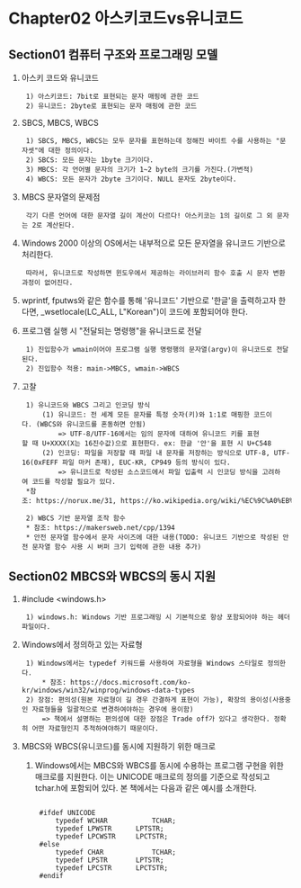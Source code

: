 # Chapter02 아스키코드vs유니코드
## Section01 컴퓨터 구조와 프로그래밍 모델

1. 아스키 코드와 유니코드

		1) 아스키코드: 7bit로 표현되는 문자 매핑에 관한 코드
		2) 유니코드: 2byte로 표현되는 문자 매핑에 관한 코드

2. SBCS, MBCS, WBCS

		1) SBCS, MBCS, WBCS는 모두 문자를 표현하는데 정해진 바이트 수를 사용하는 "문자셋"에 대한 정의이다.
		2) SBCS: 모든 문자는 1byte 크기이다.
		3) MBCS: 각 언어별 문자의 크기가 1~2 byte의 크기를 가진다.(가변적)
		4) WBCS: 모든 문자가 2byte 크기이다. NULL 문자도 2byte이다.

3. MBCS 문자열의 문제점

		각기 다른 언어에 대한 문자열 길이 계산이 다르다! 아스키코는 1의 길이로 그 외 문자는 2로 계산된다.

4. Windows 2000 이상의 OS에서는 내부적으로 모든 문자열을 유니코드 기반으로 처리한다.

		따라서, 유니코드로 작성하면 윈도우에서 제공하는 라이브러리 함수 호출 시 문자 변환 과정이 없어진다.

5. wprintf, fputws와 같은 함수를 통해 '유니코드' 기반으로 '한글'을 출력하고자 한다면, _wsetlocale(LC_ALL, L"Korean")이 코드에 포함되어야 한다.

6. 프로그램 실행 시 "전달되는 명령행"을 유니코드로 전달

		1) 진입함수가 wmain이어야 프로그램 실행 명령행의 문자열(argv)이 유니코드로 전달된다.
		2) 진입함수 적용: main->MBCS, wmain->WBCS

7. 고찰

		1) 유니코드와 WBCS 그리고 인코딩 방식
			(1) 유니코드: 전 세계 모든 문자를 특정 숫자(키)와 1:1로 매핑한 코드이다. (WBCS와 유니코드를 혼동하면 안됨)
				=> UTF-8/UTF-16에서는 임의 문자에 대하여 유니코드 키를 표현할 때 U+XXXX(X는 16진수값)으로 표현한다. ex: 한글 '안'을 표현 시 U+C548
			(2) 인코딩: 파일을 저장할 때 파일 내 문자를 저장하는 방식으로 UTF-8, UTF-16(0xFEFF 파일 마커 존재), EUC-KR, CP949 등의 방식이 있다.
				=> 유니코드로 작성된 소스코드에서 파일 입출력 시 인코딩 방식을 고려하여 코드를 작성할 필요가 있다.
		*참조: https://norux.me/31, https://ko.wikipedia.org/wiki/%EC%9C%A0%EB%8B%88%EC%BD%94%EB%93%9C_C000~CFFF

		2) WBCS 기반 문자열 조작 함수
		* 참조: https://makersweb.net/cpp/1394
		* 안전 문자열 함수에서 문자 사이즈에 대한 내용(TODO: 유니코드 기반으로 작성된 안전 문자열 함수 사용 시 버퍼 크기 입력에 관한 내용 추가)

## Section02 MBCS와 WBCS의 동시 지원

1. #include <windows.h>

		1) windows.h: Windows 기반 프로그래밍 시 기본적으로 항상 포함되어야 하는 헤더 파일이다.

2. Windows에서 정의하고 있는 자료형

		1) Windows에서는 typedef 키워드를 사용하여 자료형을 Windows 스타일로 정의한다.
			* 참조: https://docs.microsoft.com/ko-kr/windows/win32/winprog/windows-data-types
		2) 장점: 편의성(원본 자료형이 길 경우 간결하게 표현이 가능), 확장의 용이성(사용중인 자료형들을 일괄적으로 변경하여야하는 경우에 용이함)
			=> 책에서 설명하는 편의성에 대한 장점은 Trade off가 있다고 생각한다. 정확히 어떤 자료형인지 추적하여야하기 때문이다.

3. MBCS와 WBCS(유니코드)를 동시에 지원하기 위한 매크로

	1) Windows에서는 MBCS와 WBCS를 동시에 수용하는 프로그램 구현을 위한 매크로를 지원한다. 이는 UNICODE 매크로의 정의를 기준으로 작성되고 tchar.h에 포함되어 있다. 본 책에서는 다음과 같은 예시를 소개한다.
		<pre><code>
		#ifdef UNICODE
			typedef WCHAR			TCHAR;
			typedef LPWSTR		LPTSTR;
			typedef LPCWSTR		LPCTSTR;
		#else
			typedef CHAR			TCHAR;
			typedef LPSTR		LPTSTR;
			typedef LPCSTR		LPCTSTR;
		#endif
		</code></pre>
